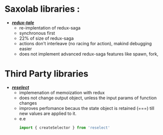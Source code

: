 # Saxolab libraries : 
- ***[redux-tale](https://www.npmjs.com/package/redux-tale)***
  - re-implentation of redux-saga
  - synchronous first
  - 22% of size of redux-saga
  - actions don't interleave (no racing for action), makind debugging easier
  - does not implement advanced redux-saga features like spawn, fork, 

# Third Party libraries
- ***[reselect](https://github.com/reduxjs/reselect)***
  - implemenation of memoization with redux
  - does not change output object, unless the input params of function changes
  - improves perfomance becaus the state object is retained (===) till new values are applied to it.
  - e.e 
    ```javascript 
    import { createSelector } from 'reselect'
    
    ```

